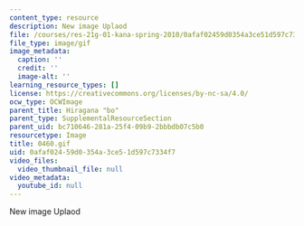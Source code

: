```yaml
---
content_type: resource
description: New image Uplaod
file: /courses/res-21g-01-kana-spring-2010/0afaf02459d0354a3ce51d597c7334f7_0460.gif
file_type: image/gif
image_metadata:
  caption: ''
  credit: ''
  image-alt: ''
learning_resource_types: []
license: https://creativecommons.org/licenses/by-nc-sa/4.0/
ocw_type: OCWImage
parent_title: Hiragana "bo"
parent_type: SupplementalResourceSection
parent_uid: bc710646-281a-25f4-09b9-2bbbdb07c5b0
resourcetype: Image
title: 0460.gif
uid: 0afaf024-59d0-354a-3ce5-1d597c7334f7
video_files:
  video_thumbnail_file: null
video_metadata:
  youtube_id: null
---
```

New image Uplaod